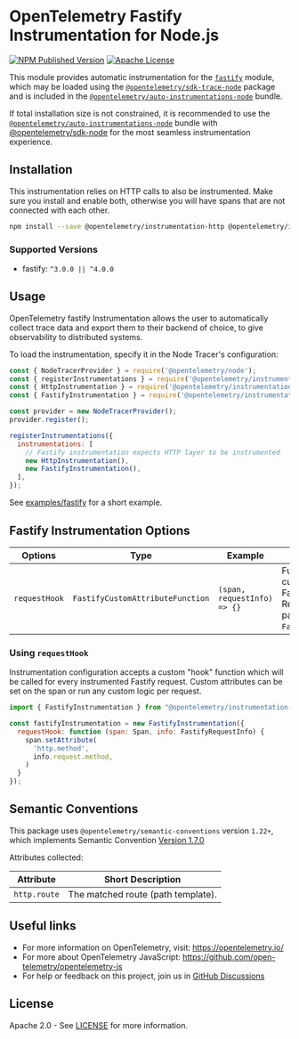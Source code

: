 # OpenTelemetry Fastify Instrumentation for Node.js

[![NPM Published Version][npm-img]][npm-url]
[![Apache License][license-image]][license-image]

This module provides automatic instrumentation for the [`fastify`](https://www.fastify.io/) module, which may be loaded using the [`@opentelemetry/sdk-trace-node`](https://github.com/open-telemetry/opentelemetry-js/tree/main/packages/opentelemetry-sdk-trace-node) package and is included in the [`@opentelemetry/auto-instrumentations-node`](https://www.npmjs.com/package/@opentelemetry/auto-instrumentations-node) bundle.

If total installation size is not constrained, it is recommended to use the [`@opentelemetry/auto-instrumentations-node`](https://www.npmjs.com/package/@opentelemetry/auto-instrumentations-node) bundle with [@opentelemetry/sdk-node](`https://www.npmjs.com/package/@opentelemetry/sdk-node`) for the most seamless instrumentation experience.

## Installation

This instrumentation relies on HTTP calls to also be instrumented. Make sure you install and enable both, otherwise you will have spans that are not connected with each other.

```bash
npm install --save @opentelemetry/instrumentation-http @opentelemetry/instrumentation-fastify
```

### Supported Versions

- fastify: `^3.0.0 || ^4.0.0`

## Usage

OpenTelemetry fastify Instrumentation allows the user to automatically collect trace data and export them to their backend of choice, to give observability to distributed systems.

To load the instrumentation, specify it in the Node Tracer's configuration:

```js
const { NodeTracerProvider } = require('@opentelemetry/node');
const { registerInstrumentations } = require('@opentelemetry/instrumentation');
const { HttpInstrumentation } = require('@opentelemetry/instrumentation-http');
const { FastifyInstrumentation } = require('@opentelemetry/instrumentation-fastify');

const provider = new NodeTracerProvider();
provider.register();

registerInstrumentations({
  instrumentations: [
    // Fastify instrumentation expects HTTP layer to be instrumented
    new HttpInstrumentation(),
    new FastifyInstrumentation(),
  ],
});
```

See [examples/fastify](https://github.com/open-telemetry/opentelemetry-js-contrib/tree/main/examples/fastify) for a short example.

## Fastify Instrumentation Options

| Options        | Type                         | Example                          | Description                                                                    |
| -------------- | ---------------------------- | -------------------------------- | ------------------------------------------------------------------------------ |
| `requestHook`  | `FastifyCustomAttributeFunction` | `(span, requestInfo) => {}`       | Function for adding custom attributes to Fastify requests. Receives parameters: `Span, FastifyRequestInfo`. |

### Using `requestHook`

Instrumentation configuration accepts a custom "hook" function which will be called for every instrumented Fastify request. Custom attributes can be set on the span or run any custom logic per request.

```javascript
import { FastifyInstrumentation } from "@opentelemetry/instrumentation-fastify"

const fastifyInstrumentation = new FastifyInstrumentation({
  requestHook: function (span: Span, info: FastifyRequestInfo) {
    span.setAttribute(
      'http.method',
      info.request.method,
    )
  }
});
```

## Semantic Conventions

This package uses `@opentelemetry/semantic-conventions` version `1.22+`, which implements Semantic Convention [Version 1.7.0](https://github.com/open-telemetry/opentelemetry-specification/blob/v1.7.0/semantic_conventions/README.md)

Attributes collected:

| Attribute    | Short Description                  |
| ------------ | ---------------------------------- |
| `http.route` | The matched route (path template). |

## Useful links

- For more information on OpenTelemetry, visit: <https://opentelemetry.io/>
- For more about OpenTelemetry JavaScript: <https://github.com/open-telemetry/opentelemetry-js>
- For help or feedback on this project, join us in [GitHub Discussions][discussions-url]

## License

Apache 2.0 - See [LICENSE][license-url] for more information.

[discussions-url]: https://github.com/open-telemetry/opentelemetry-js/discussions
[license-url]: https://github.com/open-telemetry/opentelemetry-js-contrib/blob/main/LICENSE
[license-image]: https://img.shields.io/badge/license-Apache_2.0-green.svg?style=flat
[npm-url]: https://www.npmjs.com/package/@opentelemetry/instrumentation-fastify
[npm-img]: https://badge.fury.io/js/%40opentelemetry%2Finstrumentation-fastify.svg
